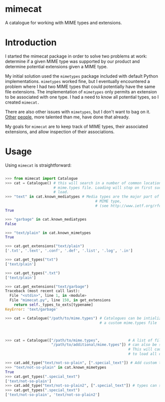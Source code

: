 mimecat
=======

A catalogue for working with MIME types and extensions.

Introduction
============

I started the mimecat package in order to solve two problems at work: determine
if a given MIME type was supported by our product and determine potential
extensions given a MIME type.

My initial solution used the `mimetypes` package included with default Python
implementations. `mimetypes` worked fine, but I eventually encountered a problem
where I had two MIME types that could potentially have the same file
extensions. The implementation of `mimetypes` only permits an extension to be
associated with one type. I had a need to know all potential types, so I created
`mimecat.`

There are also other issues with `mimetypes`, but I don't want to bag on
it. [Other](https://mail.python.org/pipermail/python-dev/2009-July/090928.html)
[people](http://lucumr.pocoo.org/2009/3/1/the-1000-speedup-or-the-stdlib-sucks/),
more talented than me, have done that already.

My goals for `mimecat` are to keep track of MIME types, their associated
extensions, and allow inspection of their associations.

Usage
=====

Using `mimecat` is straightforward:

```python

>>> from mimecat import Catalogue
>>> cat = Catalogue() # this will search in a number of common locations for a
                      # mime.types file. Loading will stop on first successful
                      # load.
>>> "text" in cat.known_mediatypes # Media types are the major part of a
                                         # MIME type,
                                         # (see http://www.ietf.org/rfc/rfc2046.txt)
True

>>> "garbage" in cat.known_mediatypes
False

>>> "text/plain" in cat.known_mimetypes
True

>>> cat.get_extensions("text/plain")
['.txt', '.text', '.conf', '.def', '.list', '.log', '.in']

>>> cat.get_types("txt")
['text/plain']

>>> cat.get_types(".txt")
['text/plain']

>>> cat.get_extensions("text/garbage")
Traceback (most recent call last):
  File "<stdin>", line 1, in <module>
  File "mimecat.py", line 150, in get_extensions
    return self._types_to_exts[typename]
KeyError: 'text/garbage'

>>> cat = Catalogue("/path/to/mime.types") # Catalogues can be intialized with
                                           # a custom mime.types file



>>> cat = Catalogue(["/path/to/mime.types",             # A list of filenames
                     "/path/to/additional/mime.types"]) # can also be supplied.
                                                        # This will cause Catalogue
                                                        # to load all of them.

>>> cat.add_type("text/not-so-plain", [".special_text"]) # Add custom types
>>> "text/not-so-plain" in cat.known_mimetypes
True
>>> cat.get_types(".special_text")
['text/not-so-plain']
>>> cat.add_type("text/not-so-plain2", [".special_text"]) # types can share extensions
>>> cat.get_types(".special_text")
['text/not-so-plain', 'text/not-so-plain2']
```
